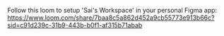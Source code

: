 Follow this loom to setup 'Sai's Workspace' in your personal Figma app: https://www.loom.com/share/7baa8c5a862d452a9cb55773e913b66c?sid=c91d239c-31b9-443b-b0f1-af315b71abab
